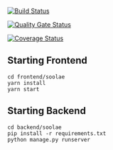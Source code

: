 [![Build Status](https://app.travis-ci.com/swsnu/swpp2021-team11.svg?branch=master)](https://app.travis-ci.com/swsnu/swpp2021-team11)

[![Quality Gate Status](https://sonarcloud.io/api/project_badges/measure?project=swsnu_swpp2021-team11&metric=alert_status)](https://sonarcloud.io/dashboard?id=swsnu_swpp2021-team11)

[![Coverage Status](https://coveralls.io/repos/github/swsnu/swpp2021-teamX/badge.svg?branch=main)](https://coveralls.io/github/swsnu/swpp2021-teamX?branch=main)

## Starting Frontend
~~~
cd frontend/soolae
yarn install
yarn start
~~~

## Starting Backend
~~~
cd backend/soolae
pip install -r requirements.txt
python manage.py runserver
~~~